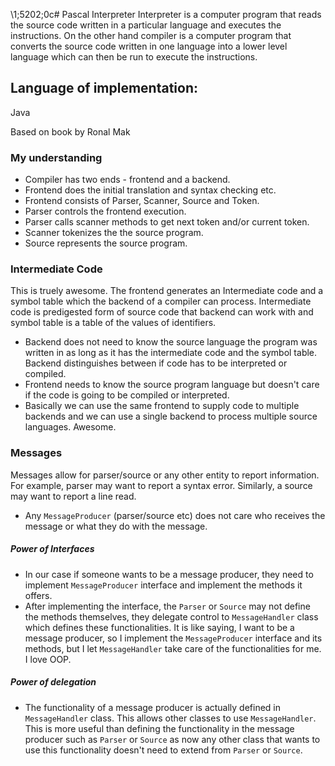 \1;5202;0c# Pascal Interpreter
Interpreter is a computer program that reads the source code written in a particular language and executes the instructions.
On the other hand compiler is a computer program that converts the source code written in one language into a lower level language which can then be run to execute the instructions.

## Language of implementation:
Java

Based on book by Ronal Mak


### My understanding
- Compiler has two ends - frontend and a backend.
- Frontend does the initial translation and syntax checking etc.
- Frontend consists of Parser, Scanner, Source and Token.
- Parser controls the frontend execution.
- Parser calls scanner methods to get next token and/or current token.
- Scanner tokenizes the the source program.
- Source represents the source program.


### Intermediate Code
This is truely awesome. The frontend generates an Intermediate code and a symbol table which the backend of a compiler can process.
Intermediate code is predigested form of source code that backend can work with and symbol table is a table of the values of identifiers.
- Backend does not need to know the source language the program was written in as long as it has the intermediate code and the symbol table. Backend distinguishes between if code has to be interpreted or compiled. 
- Frontend needs to know the source program language but doesn't care if the code is going to be compiled or interpreted.
- Basically we can use the same frontend to supply code to multiple backends and we can use a single backend to process multiple source languages. Awesome.


### Messages
Messages allow for parser/source or any other entity to report information.
For example, parser may want to report a syntax error. Similarly, a source may want to report a line read.
- Any `MessageProducer` (parser/source etc) does not care who receives the message or what they do with the message.

##### Power of Interfaces
- In our case if someone wants to be a message producer, they need to implement `MessageProducer` interface and implement the methods it offers.
- After implementing the interface, the `Parser` or `Source` may not define the methods themselves, they delegate control to `MessageHandler` class which defines these functionalities. It is like saying, I want to be a message producer, so I implement the `MessageProducer` interface and its methods, but I let `MessageHandler` take care of the functionalities for me. I love OOP.

##### Power of delegation
- The functionality of a message producer is actually defined in `MessageHandler` class. This allows other classes to use `MessageHandler`. This is more useful than defining the functionality in the message producer such as `Parser` or `Source` as now any other class that wants to use this functionality doesn't need to extend from `Parser` or `Source`. 